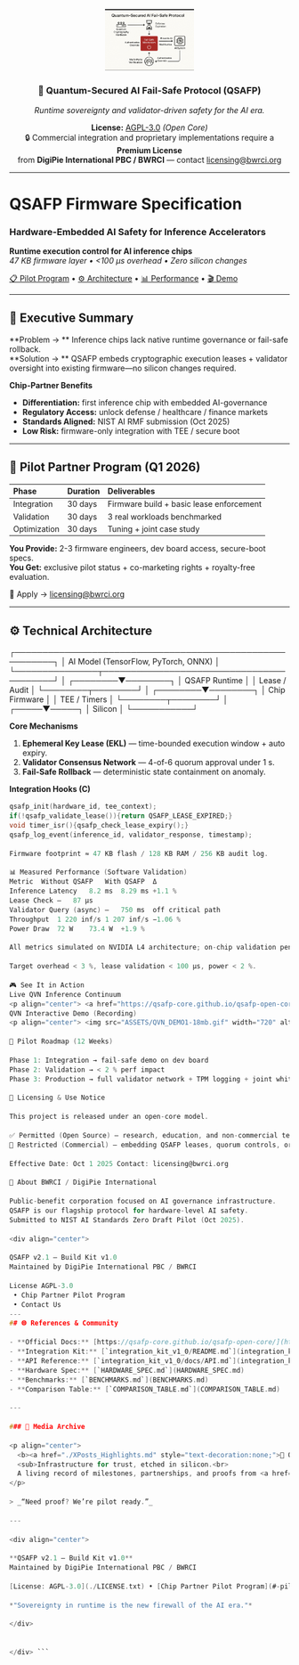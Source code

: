 <div align="center">

<img src="./ASSETS/QSAFP Quantum-Secured FailSafe.jpg" width="160" alt="QSAFP Logo"/>

### 🧠 Quantum-Secured AI Fail-Safe Protocol (QSAFP)

_Runtime sovereignty and validator-driven safety for the AI era._

**License:** [AGPL-3.0](./LICENSE.txt) *(Open Core)*  
🔒 Commercial integration and proprietary implementations require a **Premium License**  
from **DigiPie International PBC / BWRCI** — contact [licensing@bwrci.org](mailto:licensing@bwrci.org)

</div>

---

# QSAFP Firmware Specification  
### Hardware-Embedded AI Safety for Inference Accelerators

**Runtime execution control for AI inference chips**  
_47 KB firmware layer • &lt;100 μs overhead • Zero silicon changes_

[📋 Pilot Program](#-pilot-partner-program) • [⚙️ Architecture](#-technical-architecture) • [📊 Performance](#-measured-performance) • [🎬 Demo](#-see-it-in-action)

---

## 🎯 Executive Summary
**Problem → ** Inference chips lack native runtime governance or fail-safe rollback.  
**Solution → ** QSAFP embeds cryptographic execution leases + validator oversight into existing firmware—no silicon changes required.

**Chip-Partner Benefits**
- **Differentiation:** first inference chip with embedded AI-governance
- **Regulatory Access:** unlock defense / healthcare / finance markets
- **Standards Aligned:** NIST AI RMF submission (Oct 2025)
- **Low Risk:** firmware-only integration with TEE / secure boot

---

## 🚀 Pilot Partner Program (Q1 2026)

| Phase | Duration | Deliverables |
|:--|:--|:--|
| Integration | 30 days | Firmware build + basic lease enforcement |
| Validation | 30 days | 3 real workloads benchmarked |
| Optimization | 30 days | Tuning + joint case study |

**You Provide:** 2-3 firmware engineers, dev board access, secure-boot specs.  
**You Get:** exclusive pilot status + co-marketing rights + royalty-free evaluation.  

📧 Apply → [licensing@bwrci.org](mailto:licensing@bwrci.org?subject=QSAFP%20Chip%20Partner%20Pilot)

---

## ⚙️ Technical Architecture
┌─────────────────────────────────────────────────────────┐
│ AI Model (TensorFlow, PyTorch, ONNX) │
└───────────────┬─────────────────────────────────────────┘
│
┌────────▼────────┐
│ QSAFP Runtime │
│ Lease / Audit │
└────────┬────────┘
│
┌────────▼────────┐
│ Chip Firmware │
│ TEE / Timers │
└────────┬────────┘
│
┌─────▼─────┐
│ Silicon │
└───────────┘

**Core Mechanisms**
1. **Ephemeral Key Lease (EKL)** — time-bounded execution window + auto expiry.  
2. **Validator Consensus Network** — 4-of-6 quorum approval under 1 s.  
3. **Fail-Safe Rollback** — deterministic state containment on anomaly.

**Integration Hooks (C)**  
```c
qsafp_init(hardware_id, tee_context);
if(!qsafp_validate_lease()){return QSAFP_LEASE_EXPIRED;}
void timer_isr(){qsafp_check_lease_expiry();}
qsafp_log_event(inference_id, validator_response, timestamp);

Firmware footprint ≈ 47 KB flash / 128 KB RAM / 256 KB audit log.

📊 Measured Performance (Software Validation)
Metric	Without QSAFP	With QSAFP	Δ
Inference Latency	8.2 ms	8.29 ms	+1.1 %
Lease Check	—	87 μs	
Validator Query (async)	—	750 ms	off critical path
Throughput	1 220 inf/s	1 207 inf/s	−1.06 %
Power Draw	72 W	73.4 W	+1.9 %

All metrics simulated on NVIDIA L4 architecture; on-chip validation pending pilot.

Target overhead < 3 %, lease validation < 100 μs, power < 2 %.

🎮 See It in Action
Live QVN Inference Continuum
<p align="center"> <a href="https://qsafp-core.github.io/qsafp-open-core/CHIP_DEMOS/qvn_inference_continuum/"> <img src="ASSETS/✅QSAFP_Inference_in_Motion.gif" width="720" alt="Validator Consensus Demo"/> </a><br> <em>Human-validator quorum authorizing each inference batch in real time.</em> </p>
QVN Interactive Demo (Recording)
<p align="center"> <img src="ASSETS/QVN_DEMO1-18mb.gif" width="720" alt="Quantum Validator Network Recording"/> <br><em>Biometric validation and lease renewal cycle rendered live.</em> </p>

🧩 Pilot Roadmap (12 Weeks)

Phase 1: Integration → fail-safe demo on dev board
Phase 2: Validation → < 2 % perf impact
Phase 3: Production → full validator network + TPM logging + joint whitepaper

🔐 Licensing & Use Notice

This project is released under an open-core model.

✅ Permitted (Open Source) — research, education, and non-commercial testing under AGPL-3.0.
🚫 Restricted (Commercial) — embedding QSAFP leases, quorum controls, or audit trails in proprietary products without a Premium License from DigiPie International PBC / BWRCI.

Effective Date: Oct 1 2025 Contact: licensing@bwrci.org

🏢 About BWRCI / DigiPie International

Public-benefit corporation focused on AI governance infrastructure.
QSAFP is our flagship protocol for hardware-level AI safety.
Submitted to NIST AI Standards Zero Draft Pilot (Oct 2025).

<div align="center">

QSAFP v2.1 — Build Kit v1.0
Maintained by DigiPie International PBC / BWRCI

License AGPL-3.0
 • Chip Partner Pilot Program
 • Contact Us
---
## 🌐 References & Community

- **Official Docs:** [https://qsafp-core.github.io/qsafp-open-core/](https://qsafp-core.github.io/qsafp-open-core/)
- **Integration Kit:** [`integration_kit_v1_0/README.md`](integration_kit_v1_0/README.md)
- **API Reference:** [`integration_kit_v1_0/docs/API.md`](integration_kit_v1_0/docs/API.md)
- **Hardware Spec:** [`HARDWARE_SPEC.md`](HARDWARE_SPEC.md)
- **Benchmarks:** [`BENCHMARKS.md`](BENCHMARKS.md)
- **Comparison Table:** [`COMPARISON_TABLE.md`](COMPARISON_TABLE.md)

---

### 📣 Media Archive  

<p align="center">
  <b><a href="./XPosts_Highlights.md" style="text-decoration:none;">🧠 QSAFP / QVN — X Highlights →</a></b><br>
  <sub>Infrastructure for trust, etched in silicon.<br>
  A living record of milestones, partnerships, and proofs from <a href="https://x.com/bwrci_qsafp">@bwrci_qsafp</a> and <a href="https://bwrci.org">BWRCI.org</a>.</sub>
</p>

> _“Need proof? We’re pilot ready.”_

---

<div align="center">

**QSAFP v2.1 — Build Kit v1.0**  
Maintained by DigiPie International PBC / BWRCI  

[License: AGPL-3.0](./LICENSE.txt) • [Chip Partner Pilot Program](#-pilot-partner-program) • [Contact Us](mailto:licensing@bwrci.org)

*"Sovereignty in runtime is the new firewall of the AI era."*

</div>


</div> ```